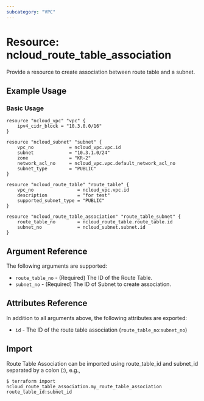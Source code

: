 ```yaml
---
subcategory: "VPC"
---
```



# Resource: ncloud_route_table_association

Provide a resource to create association between route table and a subnet.

## Example Usage

### Basic Usage

```hcl
resource "ncloud_vpc" "vpc" {
	ipv4_cidr_block = "10.3.0.0/16"
}

resource "ncloud_subnet" "subnet" {
	vpc_no             = ncloud_vpc.vpc.id
	subnet             = "10.3.1.0/24"
	zone               = "KR-2"
	network_acl_no     = ncloud_vpc.vpc.default_network_acl_no
	subnet_type        = "PUBLIC"
}

resource "ncloud_route_table" "route_table" {
	vpc_no                = ncloud_vpc.vpc.id
	description           = "for test"
	supported_subnet_type = "PUBLIC"
}

resource "ncloud_route_table_association" "route_table_subnet" {
	route_table_no        = ncloud_route_table.route_table.id
	subnet_no             = ncloud_subnet.subnet.id
}
```

## Argument Reference

The following arguments are supported:

* `route_table_no` - (Required) The ID of the Route Table.
* `subnet_no` - (Required) The ID of Subnet to create association.

## Attributes Reference

In addition to all arguments above, the following attributes are exported:

* `id` - The ID of the route table association (`route_table_no`:`subnet_no`)

## Import

Route Table Association can be imported using route_table_id and subnet_id separated by a colon (:), e.g.,

``` 
$ terraform import ncloud_route_table_association.my_route_table_association route_table_id:subnet_id
```